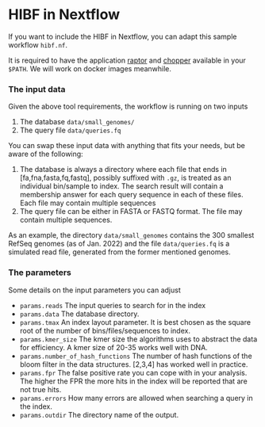 # HIBF in Nextflow

If you want to include the HIBF in Nextflow, you can adapt this sample workflow `hibf.nf`.

It is required to have the application [raptor](https://github.com/seqan/raptor) and
[chopper](https://github.com/seqan/chopper) available in your `$PATH`.
We will work on docker images meanwhile.

### The input data

Given the above tool requirements, the workflow is running on two inputs

1. The database `data/small_genomes/`
2. The query file `data/queries.fq`

You can swap these input data with anything that fits your needs, but be aware of the following:

1. The database is always a directory where each file that ends in [fa,fna,fasta,fq,fastq], possibly
   suffixed with `.gz`, is treated as an individual bin/sample to index. The search result will contain
   a membership answer for each query sequence in each of these files. Each file may contain multiple
   sequences
2. The query file can be either in FASTA or FASTQ format. The file may contain multiple sequences.

As an example, the directory `data/small_genomes` contains the 300 smallest RefSeq genomes (as of Jan. 2022)
and the file `data/queries.fq` is a simulated read file, generated from the former mentioned genomes.

### The parameters

Some details on the input parameters you can adjust

* `params.reads` The input queries to search for in the index
* `params.data` The database directory.
* `params.tmax` An index layout parameter. It is best chosen as the square root of the number of
                bins/files/sequences to index.
* `params.kmer_size` The kmer size the algorithms uses to abstract the data for efficiency. A kmer
                     size of 20-35 works well with DNA.
* `params.number_of_hash_functions` The number of hash functions of the bloom filter in the data
                                    structures. [2,3,4] has worked well in practice.
* `params.fpr` The false positive rate you can cope with in your analysis. The higher the FPR the
               more hits in the index will be reported that are not true hits.
* `params.errors` How many errors are allowed when searching a query in the index.
* `params.outdir` The directory name of the output.

